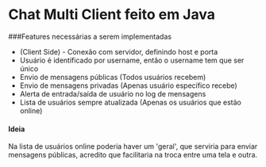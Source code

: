 # Chat Multi Client feito em Java

###Features necessárias a serem implementadas
* (Client Side) - Conexão com servidor, definindo host e porta
* Usuário é identificado por username, então o username tem que ser único
* Envio de mensagens públicas (Todos usuários recebem)
* Envio de mensagens privadas (Apenas usuário específico recebe)
* Alerta de entrada/saída de usuário no log de mensagens
* Lista de usuários sempre atualizada (Apenas os usuários que estão online)

#### Ideia
Na lista de usuários online poderia haver um 'geral', que serviria para enviar mensagens públicas, acredito que facilitaria na troca entre uma tela e outra.
